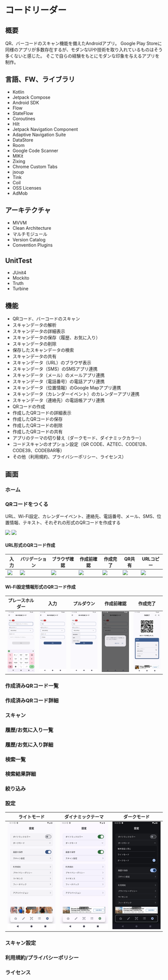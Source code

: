 # コードリーダー

## 概要
QR、バーコードのスキャン機能を備えたAndroidアプリ。
Google Play Storeに同様のアプリが多数存在するが、モダンなUIや技術を取り入れているものはそう多くないと感じた。
そこで自らの経験をもとにモダンな印象を与えるアプリを制作。

## 言語、FW、ライブラリ
* Kotlin
* Jetpack Compose
* Android SDK
* Flow
* StateFlow
* Coroutines
* Hilt
* Jetpack Navigation Component
* Adaptive Navigation Suite
* DataStore
* Room
* Google Code Scanner
* MlKit
* Zixing
* Chrome Custom Tabs
* jsoup
* Tink
* Coil
* OSS Licenses
* AdMob

## アーキテクチャ
* MVVM
* Clean Architecture
* マルチモジュール
* Version Catalog
* Convention Plugins

## UnitTest
* JUnit4
* Mockito
* Truth
* Turbine

## 機能
* QRコード、バーコードのスキャン
* スキャンデータの解析
* スキャンデータの詳細表示
* スキャンデータの保存（履歴、お気に入り）
* スキャンデータの削除
* 保存したスキャンデータの検索
* スキャンデータの共有
* スキャンデータ（URL）のブラウザ表示
* スキャンデータ（SMS）のSMSアプリ連携
* スキャンデータ（メール）のメールアプリ連携
* スキャンデータ（電話番号）の電話アプリ連携
* スキャンデータ（位置情報）のGoogle Mapアプリ連携
* スキャンデータ（カレンダーイベント）のカレンダーアプリ連携
* スキャンデータ（連絡先）の電話帳アプリ連携
* QRコードの作成
* 作成したQRコードの詳細表示
* 作成したQRコードの保存
* 作成したQRコードの削除
* 作成したQRコードの共有
* アプリのテーマの切り替え（ダークモード、ダイナミックカラー）
* コードスキャンのオプション設定（QR CODE、AZTEC、CODE128、CODE39、CODEBAR等）
* その他（利用規約、プライバシーポリシー、ライセンス）

## 画面
### ホーム

### QRコードをつくる

URL、Wi-Fi設定、カレンダーイベント、連絡先、電話番号、メール、SMS、位置情報、テキスト、それぞれの形式のQRコードを作成する

<img src="https://github.com/user-attachments/assets/034eb43c-299a-46c8-98b5-2fbbd0d97c09" width="30%"> <img src="https://github.com/user-attachments/assets/0db7e37c-c1c2-4412-afb4-5f8cf5db2c63" width="30%">

#### URL形式のQRコード作成

| 入力 | バリデーション | ブラウザ確認 | 作成前確認 | 作成完了 | QR共有 | URLコピー |
| ---- | ---- | ---- | ---- | ---- | ---- | ---- |
| <img src="https://github.com/user-attachments/assets/c9f37532-852a-477a-b126-0ee97f16baf8"> | <img src="https://github.com/user-attachments/assets/d400f49d-5d6c-4900-b231-e2d250d55158"> | <img src="https://github.com/user-attachments/assets/099271ad-3407-4f4e-b179-9b688afb7bc2"> | <img src="https://github.com/user-attachments/assets/be9ed197-f2d3-4813-ab1e-78dfe432fe99"> | <img src="https://github.com/user-attachments/assets/0413e149-4509-4ae2-b05c-7a138b8866ff"> | <img src="https://github.com/user-attachments/assets/2c8d52b8-4532-4fa1-a021-666a487e1446"> | <img src="https://github.com/user-attachments/assets/5798f457-bdcf-40c0-8c01-c19e6cb80775"> |

#### Wi-Fi設定情報形式のQRコード作成

| プレースホルダー | 入力 | プルダウン | 作成前確認 | 作成完了 |
| ---- | ---- | ---- | ---- | ---- |
| ![placeholder](images/create/wifi/placeholder.png) | ![input](images/create/wifi/input.png) | ![pulldown](images/create/wifi/pulldown.png) | ![confirm](images/create/wifi/confirm.png) | ![complete](images/create/wifi/complete.png) |

### 作成済みQRコード一覧

### 作成済みQRコード詳細

### スキャン

### 履歴/お気に入り一覧

### 履歴/お気に入り詳細

### 検索一覧

### 検索結果詳細

### 絞り込み

### 設定

| ライトモード | ダイナミックテーマ | ダークモード |
| ---- | ---- | ---- |
| ![lightmode](images/settings/lightmode.png)| ![dynamic](images/settings/dynamic.png) | ![dark](images/settings/dark.png) |










### スキャン設定


### 利用規約/プライバシーポリシー

### ライセンス















